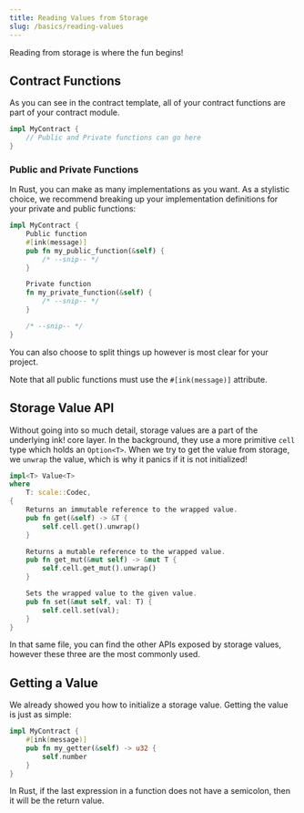 ```yaml
---
title: Reading Values from Storage
slug: /basics/reading-values
---
```


Reading from storage is where the fun begins!

## Contract Functions

As you can see in the contract template, all of your contract functions are part of your contract module.

```rust
impl MyContract {
    // Public and Private functions can go here
}
```

### Public and Private Functions

In Rust, you can make as many implementations as you want. As a stylistic choice, we recommend breaking up your implementation definitions for your private and public functions:

```rust
impl MyContract {
    Public function
    #[ink(message)]
    pub fn my_public_function(&self) {
        /* --snip-- */
    }

    Private function
    fn my_private_function(&self) {
        /* --snip-- */
    }

    /* --snip-- */
}
```

You can also choose to split things up however is most clear for your project.

Note that all public functions must use the `#[ink(message)]` attribute.

## Storage Value API

Without going into so much detail, storage values are a part of the underlying ink! core layer. In the background, they use a more primitive `cell` type which holds an `Option<T>`. When we try to get the value from storage, we `unwrap` the value, which is why it panics if it is not initialized!

```rust
impl<T> Value<T>
where
    T: scale::Codec,
{
    Returns an immutable reference to the wrapped value.
    pub fn get(&self) -> &T {
        self.cell.get().unwrap()
    }

    Returns a mutable reference to the wrapped value.
    pub fn get_mut(&mut self) -> &mut T {
        self.cell.get_mut().unwrap()
    }

    Sets the wrapped value to the given value.
    pub fn set(&mut self, val: T) {
        self.cell.set(val);
    }
}
```

In that same file, you can find the other APIs exposed by storage values, however these three are the most commonly used.

## Getting a Value

We already showed you how to initialize a storage value. Getting the value is just as simple:

```rust
impl MyContract {
    #[ink(message)]
    pub fn my_getter(&self) -> u32 {
        self.number
    }
}
```

In Rust, if the last expression in a function does not have a semicolon, then it will be the return value.
